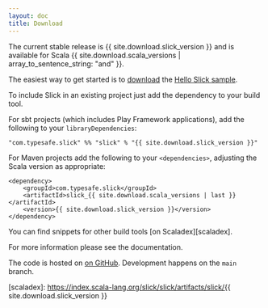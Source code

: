 ```yaml
---
layout: doc
title: Download
---
```


The current stable release is {{ site.download.slick_version }}
and is available for Scala {{ site.download.scala_versions | array_to_sentence_string: "and" }}.

The easiest way to get started is to [download](https://github.com/slick/hello-slick/archive/refs/heads/main.zip)
the [Hello Slick sample](https://github.com/slick/hello-slick).

To include Slick in an existing project just add the dependency to your build tool.

For sbt projects (which includes Play Framework applications), add the following to your `libraryDependencies`:

    "com.typesafe.slick" %% "slick" % "{{ site.download.slick_version }}"

For Maven projects add the following to your `<dependencies>`, adjusting the Scala version as appropriate:

    <dependency>
        <groupId>com.typesafe.slick</groupId>
        <artifactId>slick_{{ site.download.scala_versions | last }}</artifactId>
        <version>{{ site.download.slick_version }}</version>
    </dependency>

You can find snippets for other build tools [on Scaladex][scaladex].

For more information please see the documentation.

The code is hosted on [on GitHub](http://github.com/slick/slick).
Development happens on the `main` branch.

[scaladex]: https://index.scala-lang.org/slick/slick/artifacts/slick/{{ site.download.slick_version }}
